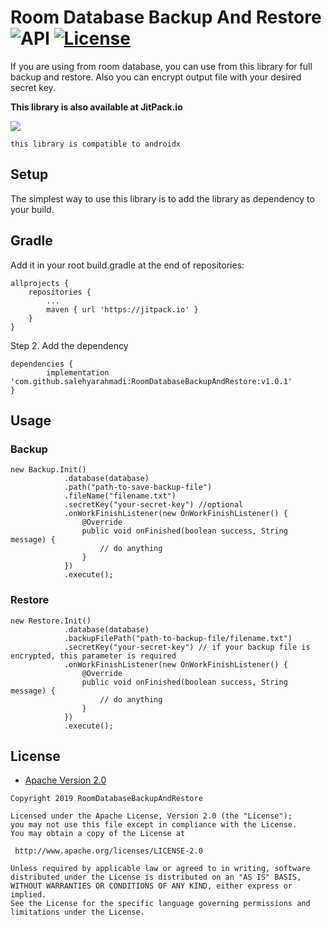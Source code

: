 Room Database Backup And Restore ![API](https://img.shields.io/badge/API-17%2B-brightgreen.svg?style=flat) [![License](https://img.shields.io/badge/License-Apache%202.0-green.svg)](https://opensource.org/licenses/Apache-2.0)
===================
If you are using from room database, you can use from this library for full backup and restore. Also you can encrypt output file with your desired secret key.


**This library is also available at JitPack.io**

[![](https://jitpack.io/v/salehyarahmadi/RoomDatabaseBackupAndRestore.svg)](https://jitpack.io/#salehyarahmadi/RoomDatabaseBackupAndRestore)


`this library is compatible to androidx`



## Setup
The simplest way to use this library is to add the library as dependency to your build.

## Gradle

Add it in your root build.gradle at the end of repositories:

	allprojects {
		repositories {
			...
			maven { url 'https://jitpack.io' }
		}
	}

Step 2. Add the dependency

	dependencies {
	        implementation 'com.github.salehyarahmadi:RoomDatabaseBackupAndRestore:v1.0.1'
	}

## Usage

### Backup


    new Backup.Init()
                .database(database)
                .path("path-to-save-backup-file")
                .fileName("filename.txt")
                .secretKey("your-secret-key") //optional
                .onWorkFinishListener(new OnWorkFinishListener() {
                    @Override
                    public void onFinished(boolean success, String message) {
                        // do anything
                    }
                })
                .execute();

### Restore


    new Restore.Init()
                .database(database)
                .backupFilePath("path-to-backup-file/filename.txt")
                .secretKey("your-secret-key") // if your backup file is encrypted, this parameter is required
                .onWorkFinishListener(new OnWorkFinishListener() {
                    @Override
                    public void onFinished(boolean success, String message) {
                        // do anything
                    }
                })
                .execute();


   


        
 ## License

* [Apache Version 2.0](http://www.apache.org/licenses/LICENSE-2.0.html)

```
Copyright 2019 RoomDatabaseBackupAndRestore

Licensed under the Apache License, Version 2.0 (the "License");
you may not use this file except in compliance with the License.
You may obtain a copy of the License at

 http://www.apache.org/licenses/LICENSE-2.0

Unless required by applicable law or agreed to in writing, software
distributed under the License is distributed on an "AS IS" BASIS,
WITHOUT WARRANTIES OR CONDITIONS OF ANY KIND, either express or implied.
See the License for the specific language governing permissions and
limitations under the License.
       
